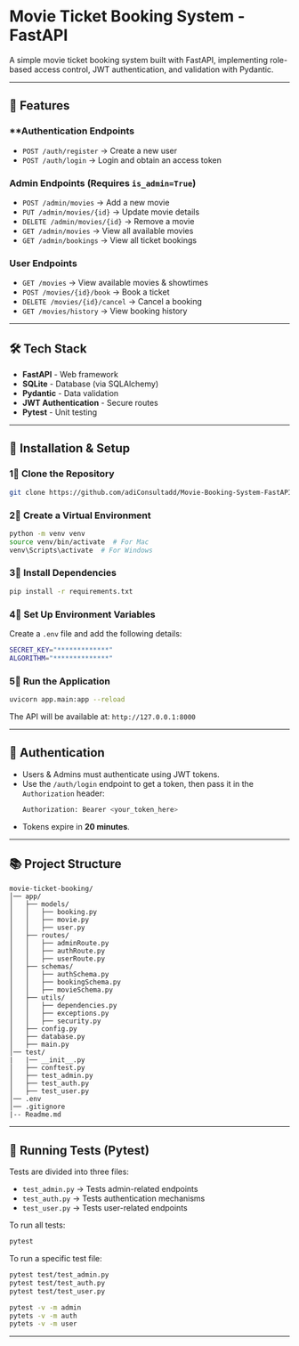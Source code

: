 # Movie Ticket Booking System - FastAPI

A simple movie ticket booking system built with FastAPI, implementing role-based access control, JWT authentication, and validation with Pydantic.

---

## 🚀 Features
### **Authentication Endpoints
- `POST /auth/register` → Create a new user
- `POST /auth/login` → Login and obtain an access token

### **Admin Endpoints** (Requires `is_admin=True`)

- `POST /admin/movies` → Add a new movie
- `PUT /admin/movies/{id}` → Update movie details
- `DELETE /admin/movies/{id}` → Remove a movie
- `GET /admin/movies` → View all available movies
- `GET /admin/bookings` → View all ticket bookings

### **User Endpoints**

- `GET /movies` → View available movies & showtimes
- `POST /movies/{id}/book` → Book a ticket
- `DELETE /movies/{id}/cancel` → Cancel a booking
- `GET /movies/history` → View booking history

---

## 🛠 Tech Stack

- **FastAPI** - Web framework
- **SQLite** - Database (via SQLAlchemy)
- **Pydantic** - Data validation
- **JWT Authentication** - Secure routes
- **Pytest** - Unit testing

---

## 🔧 Installation & Setup

### 1⃣ Clone the Repository

```bash
git clone https://github.com/adiConsultadd/Movie-Booking-System-FastAPI.git
```

### 2⃣ Create a Virtual Environment

```bash
python -m venv venv
source venv/bin/activate  # For Mac
venv\Scripts\activate  # For Windows
```

### 3⃣ Install Dependencies

```bash
pip install -r requirements.txt
```

### 4⃣ Set Up Environment Variables

Create a `.env` file and add the following details:

```bash
SECRET_KEY="*************"
ALGORITHM="**************"
```

### 5⃣ Run the Application

```bash
uvicorn app.main:app --reload
```

The API will be available at: `http://127.0.0.1:8000`

---

## 🔑 Authentication

- Users & Admins must authenticate using JWT tokens.
- Use the `/auth/login` endpoint to get a token, then pass it in the `Authorization` header:
  ```bash
  Authorization: Bearer <your_token_here>
  ```
- Tokens expire in **20 minutes**.

---

## 📚 Project Structure

```
movie-ticket-booking/
│── app/
│   ├── models/
│   │   ├── booking.py
│   │   ├── movie.py
│   │   ├── user.py
│   ├── routes/
│   │   ├── adminRoute.py
│   │   ├── authRoute.py
│   │   ├── userRoute.py
│   ├── schemas/
│   │   ├── authSchema.py
│   │   ├── bookingSchema.py
│   │   ├── movieSchema.py
│   ├── utils/
│   │   ├── dependencies.py
│   │   ├── exceptions.py
│   │   ├── security.py
│   ├── config.py
│   ├── database.py
│   ├── main.py
│── test/
|   |── __init__.py
│   ├── conftest.py
│   ├── test_admin.py
│   ├── test_auth.py
│   ├── test_user.py
│── .env
│── .gitignore
|-- Readme.md
```

---

## 🧠 Running Tests (Pytest)

Tests are divided into three files:

- `test_admin.py` → Tests admin-related endpoints
- `test_auth.py` → Tests authentication mechanisms
- `test_user.py` → Tests user-related endpoints

To run all tests:

```bash
pytest
```

To run a specific test file:

```bash
pytest test/test_admin.py
pytest test/test_auth.py
pytest test/test_user.py
```

```bash
pytest -v -m admin
pytets -v -m auth
pytets -v -m user
```


---